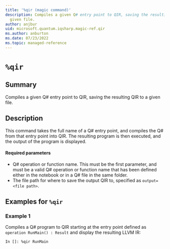```yaml
---
title: '%qir (magic command)'
description: Compiles a given Q# entry point to QIR, saving the resulting QIR to a
  given file.
author: anjbur
uid: microsoft.quantum.iqsharp.magic-ref.qir
ms.author: anburton
ms.date: 07/23/2022
ms.topic: managed-reference
---
```


<!--
    NB: This file has been automatically generated from Microsoft.Quantum.IQSharp.Kernel.dll,
        please do not manually edit it.

    [DEBUG] JSON source:
        {"Name": "%qir", "Documentation": {"Summary": "Compiles a given Q# entry point to QIR, saving the resulting QIR to a given file.", "Full": null, "Description": "\r\nThis command takes the full name of a Q# entry point, and compiles the Q# from that entry point\r\ninto QIR. The resulting program is then executed, and the output of the program is displayed.\r\n\r\n#### Required parameters\r\n\r\n- Q# operation or function name. This must be the first parameter, and must be a valid Q# operation\r\nor function name that has been defined either in the notebook or in a Q# file in the same folder.\r\n- The file path for where to save the output QIR to, specified as `output=<file path>`.\r\n            ", "Remarks": null, "Examples": ["\r\nCompiles a Q# program to QIR starting at the entry point defined as\r\n`operation RunMain() : Result` and display the resulting LLVM IR:\r\n```\r\nIn []: %qir RunMain\r\n```\r\n                "], "SeeAlso": null}, "AssemblyName": "Microsoft.Quantum.IQSharp.Kernel"}
-->

# `%qir`

## Summary

Compiles a given Q# entry point to QIR, saving the resulting QIR to a given file.

## Description

This command takes the full name of a Q# entry point, and compiles the Q# from that entry point
into QIR. The resulting program is then executed, and the output of the program is displayed.

#### Required parameters

- Q# operation or function name. This must be the first parameter, and must be a valid Q# operation
or function name that has been defined either in the notebook or in a Q# file in the same folder.
- The file path for where to save the output QIR to, specified as `output=<file path>`.

## Examples for `%qir`

### Example 1

Compiles a Q# program to QIR starting at the entry point defined as
`operation RunMain() : Result` and display the resulting LLVM IR:
```
In []: %qir RunMain
```

